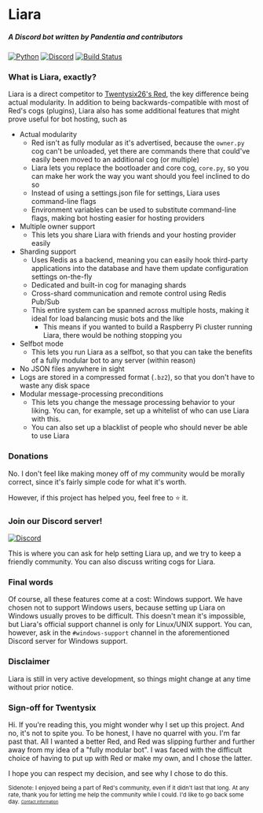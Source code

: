 # Liara
##### A Discord bot written by Pandentia and contributors

[![Python](https://img.shields.io/badge/python-3.5-blue.svg)](https://python.org)
[![Discord](https://discordapp.com/api/guilds/247754180763189258/widget.png?style=shield)](https://discord.gg/JRJjMTy)
[![Build Status](https://jenkins.pandentia.cf/buildStatus/icon?job=Liara/rewrite)](https://jenkins.pandentia.cf/job/Liara)

### What is Liara, exactly?
Liara is a direct competitor to [Twentysix26's Red](https://github.com/Twentysix26/Red-DiscordBot), the key difference being actual modularity. In addition to being backwards-compatible with most of Red's cogs (plugins), Liara also has some additional features that might prove useful for bot hosting, such as

 * Actual modularity
   * Red isn't as fully modular as it's advertised, because the `owner.py` cog can't be unloaded, yet there are commands there that could've easily been moved to an additional cog (or multiple)
   * Liara lets you replace the bootloader and core cog, `core.py`, so you can make her work the way you want should you feel inclined to do so
   * Instead of using a settings.json file for settings, Liara uses command-line flags
   * Environment variables can be used to substitute command-line flags, making bot hosting easier for hosting providers
 * Multiple owner support
   * This lets you share Liara with friends and your hosting provider easily
 * Sharding support
   * Uses Redis as a backend, meaning you can easily hook third-party applications into the database and have them update configuration settings on-the-fly
   * Dedicated and built-in cog for managing shards
   * Cross-shard communication and remote control using Redis Pub/Sub
   * This entire system can be spanned across multiple hosts, making it ideal for load balancing music bots and the like
     * This means if you wanted to build a Raspberry Pi cluster running Liara, there would be nothing stopping you
 * Selfbot mode
   * This lets you run Liara as a selfbot, so that you can take the benefits of a fully modular bot to any server (within reason)
 * No JSON files anywhere in sight
 * Logs are stored in a compressed format (`.bz2`), so that you don't have to waste any disk space
 * Modular message-processing preconditions
   * This lets you change the message processing behavior to your liking. You can, for example, set up a whitelist of who can use Liara with this.
   * You can also set up a blacklist of people who should never be able to use Liara

### Donations
No. I don't feel like making money off of my community would be morally correct, since it's fairly simple code for what it's worth.

However, if this project has helped you, feel free to :star: it.

### Join our Discord server!
[![Discord](https://discordapp.com/api/guilds/247754180763189258/widget.png?style=banner3)](https://discord.gg/JRJjMTy)

This is where you can ask for help setting Liara up, and we try to keep a friendly community. You can also discuss writing cogs for Liara.

### Final words
Of course, all these features come at a cost: Windows support.
We have chosen not to support Windows users, because setting up Liara on Windows usually proves to be difficult. This doesn't mean it's impossible, but Liara's official support channel is only for Linux/UNIX support. You can, however, ask in the `#windows-support` channel in the aforementioned Discord server for Windows support.

### Disclaimer
Liara is still in very active development, so things might change at any time without prior notice.

### Sign-off for Twentysix
Hi. If you're reading this, you might wonder why I set up this project. And no, it's not to spite you. To be honest, I have no quarrel with you. I'm far past that. All I wanted a better Red, and Red was slipping further and further away from my idea of a "fully modular bot". I was faced with the difficult choice of having to put up with Red or make my own, and I chose the latter.

I hope you can respect my decision, and see why I chose to do this.

<sub>Sidenote: I enjoyed being a part of Red's community, even if it didn't last that long. At any rate, thank you for letting me help the community while I could. I'd like to go back some day. <sub><sup>[Contact information](https://api.pandentia.cf/discord/user/136900814408122368)</sup></sub></sub>
